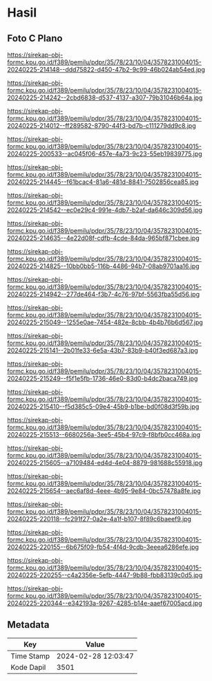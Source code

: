 # Hasil

## Foto C Plano

https://sirekap-obj-formc.kpu.go.id/f389/pemilu/pdpr/35/78/23/10/04/3578231004015-20240225-214148--ddd75822-d450-47b2-9c99-46b024ab54ed.jpg

https://sirekap-obj-formc.kpu.go.id/f389/pemilu/pdpr/35/78/23/10/04/3578231004015-20240225-214242--2cbd6838-d537-4137-a307-79b31046b64a.jpg

https://sirekap-obj-formc.kpu.go.id/f389/pemilu/pdpr/35/78/23/10/04/3578231004015-20240225-214012--ff289582-8790-44f3-bd7b-c111279dd9c8.jpg

https://sirekap-obj-formc.kpu.go.id/f389/pemilu/pdpr/35/78/23/10/04/3578231004015-20240225-200533--ac045f06-457e-4a73-9c23-55eb19839775.jpg

https://sirekap-obj-formc.kpu.go.id/f389/pemilu/pdpr/35/78/23/10/04/3578231004015-20240225-214445--f61bcac4-81a6-481d-8841-7502856cea85.jpg

https://sirekap-obj-formc.kpu.go.id/f389/pemilu/pdpr/35/78/23/10/04/3578231004015-20240225-214542--ec0e29c4-991e-4db7-b2af-da646c309d56.jpg

https://sirekap-obj-formc.kpu.go.id/f389/pemilu/pdpr/35/78/23/10/04/3578231004015-20240225-214635--4e22d08f-cdfb-4cde-84da-965bf871cbee.jpg

https://sirekap-obj-formc.kpu.go.id/f389/pemilu/pdpr/35/78/23/10/04/3578231004015-20240225-214825--10bb0bb5-116b-4486-94b7-08ab9701aa16.jpg

https://sirekap-obj-formc.kpu.go.id/f389/pemilu/pdpr/35/78/23/10/04/3578231004015-20240225-214942--277de464-f3b7-4c76-97bf-5563fba55d56.jpg

https://sirekap-obj-formc.kpu.go.id/f389/pemilu/pdpr/35/78/23/10/04/3578231004015-20240225-215049--1255e0ae-7454-482e-8cbb-4b4b76b6d567.jpg

https://sirekap-obj-formc.kpu.go.id/f389/pemilu/pdpr/35/78/23/10/04/3578231004015-20240225-215141--2b01fe33-6e5a-43b7-83b9-b40f3ed687a3.jpg

https://sirekap-obj-formc.kpu.go.id/f389/pemilu/pdpr/35/78/23/10/04/3578231004015-20240225-215249--f5f1e5fb-1736-46e0-83d0-b4dc2baca749.jpg

https://sirekap-obj-formc.kpu.go.id/f389/pemilu/pdpr/35/78/23/10/04/3578231004015-20240225-215410--f5d385c5-09e4-45b9-b1be-bd0f08d3f59b.jpg

https://sirekap-obj-formc.kpu.go.id/f389/pemilu/pdpr/35/78/23/10/04/3578231004015-20240225-215513--6680256a-3ee5-45b4-97c9-f8bfb0cc468a.jpg

https://sirekap-obj-formc.kpu.go.id/f389/pemilu/pdpr/35/78/23/10/04/3578231004015-20240225-215605--a7109484-ed4d-4e04-8879-981688c55918.jpg

https://sirekap-obj-formc.kpu.go.id/f389/pemilu/pdpr/35/78/23/10/04/3578231004015-20240225-215654--aec6af8d-4eee-4b95-9e84-0bc57478a8fe.jpg

https://sirekap-obj-formc.kpu.go.id/f389/pemilu/pdpr/35/78/23/10/04/3578231004015-20240225-220118--fc291f27-0a2e-4a1f-b107-8f89c6baeef9.jpg

https://sirekap-obj-formc.kpu.go.id/f389/pemilu/pdpr/35/78/23/10/04/3578231004015-20240225-220155--6b675f09-fb54-4f4d-9cdb-3eeea6286efe.jpg

https://sirekap-obj-formc.kpu.go.id/f389/pemilu/pdpr/35/78/23/10/04/3578231004015-20240225-220255--c4a2356e-5efb-4447-9b88-fbb83139c0d5.jpg

https://sirekap-obj-formc.kpu.go.id/f389/pemilu/pdpr/35/78/23/10/04/3578231004015-20240225-220344--e342193a-9267-4285-b14e-aaef67005acd.jpg


## Metadata

| Key        | Value               |
| ---------- | ------------------- |
| Time Stamp | 2024-02-28 12:03:47 |
| Kode Dapil | 3501                |



